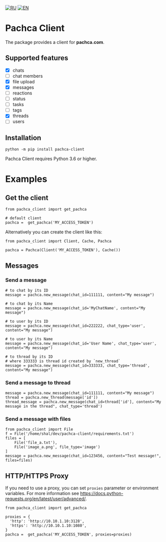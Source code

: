 [![RU](https://img.shields.io/badge/lang-RU-blue.svg)](https://github.com/k1nky/pachca-client/blob/main/README.md)
[![EN](https://img.shields.io/badge/lang-EN-green.svg)](https://github.com/k1nky/pachca-client/blob/main/README.en.md)


# Pachca Client

The package provides a client for **pachca.com**.

## Supported features

- [x] chats
- [ ] chat members
- [x] file upload
- [x] messages
- [ ] reactions
- [ ] status
- [ ] tasks
- [ ] tags
- [x] threads
- [ ] users

## Installation

```
python -m pip install pachca-client
```

Pachca Client requires Python 3.6 or higher.


# Examples

## Get the client

```
from pachca_client import get_pachca

# default client
pachca =  get_pachca('MY_ACCESS_TOKEN')
```

Alternatively you can create the client like this:

```
from pachca_client import Client, Cache, Pachca

pachca = Pachca(Client('MY_ACCESS_TOKEN'), Cache())
```

## Messages

### Send a message

```
# to chat by its ID
message = pachca.new_message(chat_id=111111, content="My message")

# to chat by its Name
message = pachca.new_message(chat_id='MyChatName', content="My message")

# to user by its ID
message = pachca.new_message(chat_id=222222, chat_type='user', content="My message")

# to user by its Name
message = pachca.new_message(chat_id='User Name', chat_type='user', content="My message")

# to thread by its ID
# where 333333 is thread id created by `new_thread`
message = pachca.new_message(chat_id=333333, chat_type='thread', content="My message")
```

### Send a message to thread

```
message = pachca.new_message(chat_id=111111, content="My message")
thread = pachca.new_thread(message['id'])
thread_message = pachca.new_message(chat_id=thread['id'], content="My message in the thread", chat_type='thread')
```

### Send a message with files

```
from pachca_client import File
f = File('/home/shal/dev/pachca-client/requirements.txt')
files = [
    File('file_a.txt'),
    File('image_a.png', file_type='image')
]
message = pachca.new_message(chat_id=123456, content="Test message!", files=files)

```

## HTTP/HTTPS Proxy

If you need to use a proxy, you can set `proxies` parameter or environment variables. For more information see https://docs.python-requests.org/en/latest/user/advanced/.

```
from pachca_client import get_pachca

proxies = {
  'http': 'http://10.10.1.10:3128',
  'https': 'http://10.10.1.10:1080',
}
pachca =  get_pachca('MY_ACCESS_TOKEN', proxies=proxies)

```
